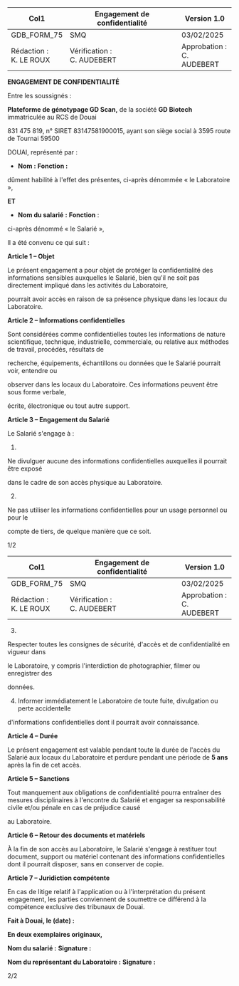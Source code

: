 |Col1|Engagement de confidentialité|Version 1.0|
|---|---|---|
|GDB_FORM_75|SMQ|03/02/2025|
|Rédaction :<br>K. LE ROUX|Vérification :<br>C. AUDEBERT|Approbation :<br>C. AUDEBERT|


**ENGAGEMENT DE CONFIDENTIALITÉ**

Entre les soussignés :

**Plateforme de génotypage GD Scan,** de la société **GD Biotech** immatriculée au RCS de Douai

831 475 819, n° SIRET 83147581900015, ayant son siège social à 3595 route de Tournai 59500

DOUAI, représenté par :

  - **Nom :** **Fonction :**

dûment habilité à l'effet des présentes, ci-après dénommée « le Laboratoire »,

**ET**

  - **Nom du salarié** **:** **Fonction** :

ci-après dénommé « le Salarié »,

Il a été convenu ce qui suit :

**Article 1 – Objet**

Le présent engagement a pour objet de protéger la confidentialité des informations sensibles
auxquelles le Salarié, bien qu'il ne soit pas directement impliqué dans les activités du Laboratoire,

pourrait avoir accès en raison de sa présence physique dans les locaux du Laboratoire.

**Article 2 – Informations confidentielles**

Sont considérées comme confidentielles toutes les informations de nature scientifique,
technique, industrielle, commerciale, ou relative aux méthodes de travail, procédés, résultats de

recherche, équipements, échantillons ou données que le Salarié pourrait voir, entendre ou

observer dans les locaux du Laboratoire. Ces informations peuvent être sous forme verbale,

écrite, électronique ou tout autre support.

**Article 3 – Engagement du Salarié**

Le Salarié s'engage à :

1.
Ne divulguer aucune des informations confidentielles auxquelles il pourrait être exposé

dans le cadre de son accès physique au Laboratoire.

2.
Ne pas utiliser les informations confidentielles pour un usage personnel ou pour le

compte de tiers, de quelque manière que ce soit.

1/2

|Col1|Engagement de confidentialité|Version 1.0|
|---|---|---|
|GDB_FORM_75|SMQ|03/02/2025|
|Rédaction :<br>K. LE ROUX|Vérification :<br>C. AUDEBERT|Approbation :<br>C. AUDEBERT|


3.
Respecter toutes les consignes de sécurité, d'accès et de confidentialité en vigueur dans

le Laboratoire, y compris l'interdiction de photographier, filmer ou enregistrer des

données.

4. Informer immédiatement le Laboratoire de toute fuite, divulgation ou perte accidentelle

d'informations confidentielles dont il pourrait avoir connaissance.

**Article 4 – Durée**

Le présent engagement est valable pendant toute la durée de l'accès du Salarié aux locaux du
Laboratoire et perdure pendant une période de **5 ans** après la fin de cet accès.

**Article 5 – Sanctions**

Tout manquement aux obligations de confidentialité pourra entraîner des mesures disciplinaires
à l'encontre du Salarié et engager sa responsabilité civile et/ou pénale en cas de préjudice causé

au Laboratoire.

**Article 6 – Retour des documents et matériels**

À la fin de son accès au Laboratoire, le Salarié s'engage à restituer tout document, support ou
matériel contenant des informations confidentielles dont il pourrait disposer, sans en conserver
de copie.

**Article 7 – Juridiction compétente**

En cas de litige relatif à l'application ou à l'interprétation du présent engagement, les parties
conviennent de soumettre ce différend à la compétence exclusive des tribunaux de Douai.

**Fait à Douai, le (date) :**

**En deux exemplaires originaux,**

**Nom du salarié :** **Signature :**

**Nom du représentant du Laboratoire :** **Signature :**

2/2

